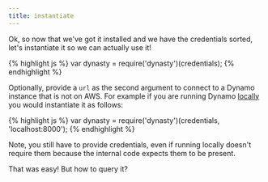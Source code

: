 ```yaml
---
title: instantiate
---
```


Ok, so now that we've got it installed and we have the credentials sorted, let's
instantiate it so we can actually use it!

{% highlight js %}
var dynasty = require('dynasty')(credentials);
{% endhighlight %}

Optionally, provide a `url` as the second argument to connect to a Dynamo
instance that is not on AWS. For example if you are running Dynamo
[locally](http://docs.aws.amazon.com/amazondynamodb/latest/developerguide/Tools.DynamoDBLocal.html)
you would instantiate it as follows:

{% highlight js %}
var dynasty = require('dynasty')(credentials, 'localhost:8000');
{% endhighlight %}

Note, you still have to provide credentials, even if running locally doesn't
require them because the internal code expects them to be present.

That was easy! But how to query it?
